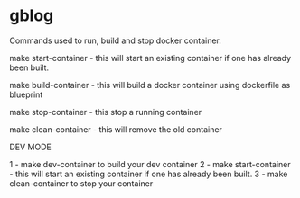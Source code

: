 # gblog

Commands used to run, build and stop docker container.

make start-container - this will start an existing container if one has already been built.

make build-container - this will build a docker container using dockerfile as blueprint

make stop-container - this stop a running container

make clean-container - this will remove the old container

DEV MODE


1 - make dev-container to build your dev container
2 - make start-container - this will start an existing container if one has already been built.
3 - make clean-container to stop your container


